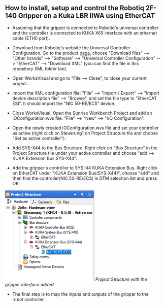 How to install, setup and control the Robotiq 2F-140 Gripper on a Kuka LBR IIWA using EtherCAT
---
- Assuming that the gripper is connected to Robotiq's universal controller and the controller is connected to KUKA X65 interface with an ethernet cable (ETH0 port).

- Download from Robotiq's website the Universal Controller Configuration. Go to the product [page](https://robotiq.com/products/2f85-140-adaptive-robot-gripper), choose "Download files" --> "Other brands" --> "Software" --> "Universal Controller Configuration" --> "EtherCAT" --> "Download XML" (you can find the file in this repository XML folder too).

- Open WorksVisual and go to "File --> Close", to close your current project.

- Import the XML configuration file: "File" --> "Import / Export" --> "Import device description file" --> "Browse", and set the file type to "EtherCAT ESI". It should import the "NIC 50-RE/ECS" device.

- Close WorksVisual. Open the Sunrise Workbench Project and add an IOConfiguration.wvs file: "File" --> "New" --> "I/O Configuration".

- Open the newly created IOConfiguration.wvs file and set your controller as active (right click on Steuerung1 on Project Structure tile and choose "Set as active controller").

- Add SYS-X44 to the Bus Structure. Right click on "Bus Structure" in the Project Structure tile under your active controller and choose "add --> KUKA Extension Bus SYS-X44".

- Add the gripper's controller to SYS-44 KUKA Extension Bus. Right click on EtherCAT under "KUKA Extension Bus(SYS-X44)", choose "add" and then find the controller(NIC 50-RE/ECS) in DTM selection list and press OK.

![Project Structure](assets/images/1_bus_structure.png)
*Project Structure with the gripper interface added.*

- The final step is to map the inputs and outputs of the gripper to the robot controller.
